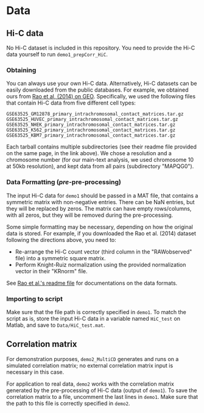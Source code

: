 # Data #

## Hi-C data

No Hi-C dataset is included in this repository. You need to provide the Hi-C data yourself to run `demo1_prepCorr_HiC`.

### Obtaining
You can always use your own Hi-C data. Alternatively, Hi-C datasets can be easily downloaded from the public databases. For example, we obtained ours from [Rao et al, (2014) on GEO](https://www.ncbi.nlm.nih.gov/geo/query/acc.cgi?acc=GSE63525). Specifically, we used the following files that contain Hi-C data from five different cell types:

```
GSE63525_GM12878_primary_intrachromosomal_contact_matrices.tar.gz
GSE63525_HUVEC_primary_intrachromosomal_contact_matrices.tar.gz
GSE63525_NHEK_primary_intrachromosomal_contact_matrices.tar.gz
GSE63525_K562_primary_intrachromosomal_contact_matrices.tar.gz
GSE63525_KBM7_primary_intrachromosomal_contact_matrices.tar.gz

```

Each tarball contains multiple subdirectories (see their readme file provided on the same page, in the link above). We chose a resolution and a chromosome number (for our main-text analysis, we used chromosome 10 at 50kb resolution), and kept data from all pairs (subdirectory "MAPQG0").


### Data Formatting (_pre_-pre-processing)

The input Hi-C data for `demo1` should be passed in a MAT file, that contains a symmetric matrix with non-negative entries. There can be NaN entries, but they will be replaced by zeros. The matrix can have empty rows/columns, with all zeros, but they will be removed during the pre-processing. 

Some simple formatting may be necessary, depending on how the original data is stored. For example, if you downloaded the Rao et al. (2014) dataset following the directions above, you need to:

- Re-arrange the Hi-C count vector (third column in the "RAWobserved" file) into a symmetric square matrix. 
- Perform Knight-Ruiz normalization using the provided normalization vector in their "KRnorm" file.

See [Rao et al.'s readme file](https://www.ncbi.nlm.nih.gov/geo/download/?acc=GSE63525&format=file&file=GSE63525%5FGM12878%5Fprimary%5FREADME%2Ertf) for documentations on the data formats.


### Importing to script
Make sure that the file path is correctly specified in `demo1`. To match the script as is, store the input Hi-C data in a variable named `HiC_test` on Matlab, and save to `Data/HiC_test.mat`.



## Correlation matrix

For demonstration purposes, `demo2_MultiCD` generates and runs on a simulated correlation matrix; no external correlation matrix input is necessary in this case.

For application to real data, `demo2` works with the correlation matrix generated by the pre-processing of Hi-C data (output of `demo1`). To save the correlation matrix to a file, uncomment the last lines in `demo1`.
Make sure that the path to this file is correctly specified in `demo2`.